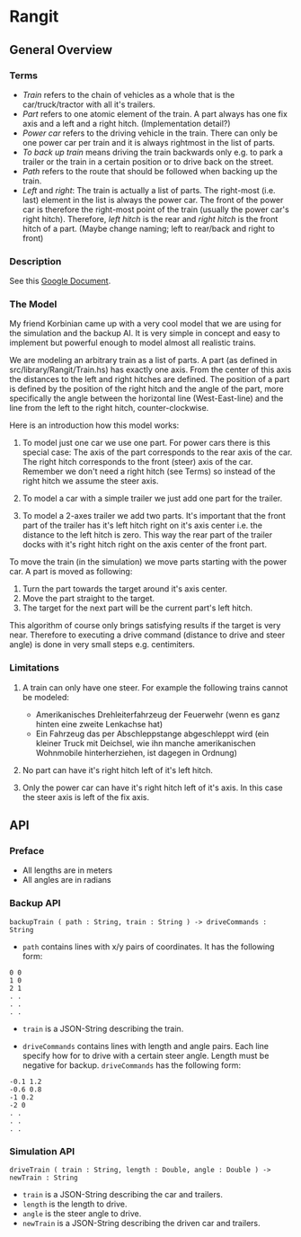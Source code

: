 Rangit
======

General Overview
----------------

### Terms

 * *Train* refers to the chain of vehicles as a whole that is the
   car/truck/tractor with all it's trailers.
 * *Part* refers to one atomic element of the train. A part always has one fix
   axis and a left and a right hitch. (Implementation detail?)
 * *Power car* refers to the driving vehicle in the train. There can only be
   one power car per train and it is always rightmost in the list of parts.
 * *To back up train* means driving the train backwards only e.g. to park a
   trailer or the train in a certain position or to drive back on the street.
 * *Path* refers to the route that should be followed when backing up the
   train.
 * *Left* and *right*: The train is actually a list of parts. The right-most
   (i.e. last) element in the list is always the power car. The front of the
   power car is therefore the right-most point of the train (usually the power
   car's right hitch). Therefore, *left hitch* is the rear and *right hitch* is
   the front hitch of a part. (Maybe change naming; left to rear/back and right
   to front)

### Description

See this [Google Document](https://docs.google.com/document/d/1CzPtPmdwdxAnVIlMyI-MKNdvQRLbaiZlK0k8D2TotXQ/edit?usp=sharing).

### The Model

My friend Korbinian came up with a very cool model that we are using for the
simulation and the backup AI. It is very simple in concept and easy to
implement but powerful enough to model almost all realistic trains.

We are modeling an arbitrary train as a list of parts. A part (as defined in
src/library/Rangit/Train.hs) has exactly one axis. From the center of this axis
the distances to the left and right hitches are defined. The position of a part
is defined by the position of the right hitch and the angle of the part, more
specifically the angle between the horizontal line (West-East-line) and the
line from the left to the right hitch, counter-clockwise.

Here is an introduction how this model works:

 1. To model just one car we use one part. For power cars there is this special
    case: The axis of the part corresponds to the rear axis of the car. The
    right hitch corresponds to the front (steer) axis of the car.  Remember we
    don't need a right hitch (see Terms) so instead of the right hitch we
    assume the steer axis.

 2. To model a car with a simple trailer we just add one part for the trailer.

 3. To model a 2-axes trailer we add two parts. It's important that the front
    part of the trailer has it's left hitch right on it's axis center i.e.
    the distance to the left hitch is zero.  This way the rear part of the
    trailer docks with it's right hitch right on the axis center of the front
    part.

To move the train (in the simulation) we move parts starting with the power
car. A part is moved as following:

 1. Turn the part towards the target around it's axis center.
 2. Move the part straight to the target.
 3. The target for the next part will be the current part's left hitch.

This algorithm of course only brings satisfying results if the target is very
near. Therefore to executing a drive command (distance to drive and steer
angle) is done in very small steps e.g. centimiters.

### Limitations

 1. A train can only have one steer. For example the following trains cannot be modeled:

     * Amerikanisches Drehleiterfahrzeug der Feuerwehr (wenn es ganz hinten
       eine zweite Lenkachse hat)
     * Ein Fahrzeug das per Abschleppstange abgeschleppt wird (ein kleiner
       Truck mit Deichsel, wie ihn manche amerikanischen Wohnmobile
       hinterherziehen, ist dagegen in Ordnung)

 2. No part can have it's right hitch left of it's left hitch.

 3. Only the power car can have it's right hitch left of it's axis. In this
    case the steer axis is left of the fix axis.

API
---

### Preface

 * All lengths are in meters
 * All angles are in radians

### Backup API

    backupTrain ( path : String, train : String ) -> driveCommands : String

 * `path` contains lines with x/y pairs of coordinates. It has the following form:


```
0 0
1 0
2 1
. .
. .
. .
```

 * `train` is a JSON-String describing the train.

 * `driveCommands` contains lines with length and angle pairs. Each line
   specify how for to drive with a certain steer angle. Length must be negative
   for backup. `driveCommands` has the following form:

```
-0.1 1.2
-0.6 0.8
-1 0.2
-2 0
. .
. .
. .
```

### Simulation API

    driveTrain ( train : String, length : Double, angle : Double ) -> newTrain : String

 * `train` is a JSON-String describing the car and trailers.
 * `length` is the length to drive.
 * `angle` is the steer angle to drive.
 * `newTrain` is a JSON-String describing the driven car and trailers.
